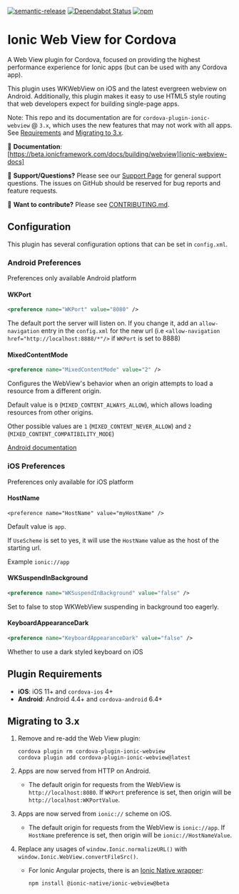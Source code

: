 <!--
# license: Licensed to the Apache Software Foundation (ASF) under one
#         or more contributor license agreements.  See the NOTICE file
#         distributed with this work for additional information
#         regarding copyright ownership.  The ASF licenses this file
#         to you under the Apache License, Version 2.0 (the
#         "License"); you may not use this file except in compliance
#         with the License.  You may obtain a copy of the License at
#
#           http://www.apache.org/licenses/LICENSE-2.0
#
#         Unless required by applicable law or agreed to in writing,
#         software distributed under the License is distributed on an
#         "AS IS" BASIS, WITHOUT WARRANTIES OR CONDITIONS OF ANY
#         KIND, either express or implied.  See the License for the
#         specific language governing permissions and limitations
#         under the License.
-->

<!-- TODO: remove beta in README.md and CONTRIBUTING.md -->

[![semantic-release](https://img.shields.io/badge/%20%20%F0%9F%93%A6%F0%9F%9A%80-semantic--release-e10079.svg)](https://github.com/semantic-release/semantic-release)
[![Dependabot Status](https://api.dependabot.com/badges/status?host=github&identifier=104773211)](https://dependabot.com)
[![npm](https://img.shields.io/npm/v/cordova-plugin-ionic-webview.svg)](https://www.npmjs.com/package/cordova-plugin-ionic-webview)

# Ionic Web View for Cordova

A Web View plugin for Cordova, focused on providing the highest performance experience for Ionic apps (but can be used with any Cordova app).

This plugin uses WKWebView on iOS and the latest evergreen webview on Android. Additionally, this plugin makes it easy to use HTML5 style routing
that web developers expect for building single-page apps.

Note: This repo and its documentation are for `cordova-plugin-ionic-webview` @ `3.x`, which uses the new features that may not work with all apps. See [Requirements](#requirements) and [Migrating to 3.x](#migrating-to-3x).

:book: **Documentation**: [https://beta.ionicframework.com/docs/building/webview][ionic-webview-docs]

:mega: **Support/Questions?** Please see our [Support Page][ionic-support] for general support questions. The issues on GitHub should be reserved for bug reports and feature requests.

:sparkling_heart: **Want to contribute?** Please see [CONTRIBUTING.md](https://github.com/ionic-team/cordova-plugin-ionic-webview/blob/master/CONTRIBUTING.md).

## Configuration

This plugin has several configuration options that can be set in `config.xml`.

### Android Preferences

Preferences only available Android platform

#### WKPort 

```xml
<preference name="WKPort" value="8080" />
```

The default port the server will listen on. If you change it, add an `allow-navigation`
 entry in the `config.xml` for the new url (i.e `<allow-navigation href="http://localhost:8888/*"/>` if `WKPort` is set to 8888)

#### MixedContentMode


```xml
<preference name="MixedContentMode" value="2" />
```

Configures the WebView's behavior when an origin attempts to load a resource from a different origin.

Default value is `0` (`MIXED_CONTENT_ALWAYS_ALLOW`), which allows loading resources from other origins.

Other possible values are `1` (`MIXED_CONTENT_NEVER_ALLOW`) and `2` (`MIXED_CONTENT_COMPATIBILITY_MODE`)


[Android documentation](https://developer.android.com/reference/android/webkit/WebSettings.html#setMixedContentMode(int))


### iOS Preferences

Preferences only available for iOS platform

#### HostName

`<preference name="HostName" value="myHostName" />`

Default value is `app`.

If `UseScheme` is set to yes, it will use the `HostName` value as the host of the starting url.

Example `ionic://app`

#### WKSuspendInBackground

```xml
<preference name="WKSuspendInBackground" value="false" />
```

Set to false to stop WKWebView suspending in background too eagerly.

#### KeyboardAppearanceDark

```xml
<preference name="KeyboardAppearanceDark" value="false" />
```

Whether to use a dark styled keyboard on iOS

## Plugin Requirements

* **iOS**: iOS 11+ and `cordova-ios` 4+
* **Android**: Android 4.4+ and `cordova-android` 6.4+

## Migrating to 3.x

1. Remove and re-add the Web View plugin:

    ```
    cordova plugin rm cordova-plugin-ionic-webview
    cordova plugin add cordova-plugin-ionic-webview@latest
    ```

1. Apps are now served from HTTP on Android.

    * The default origin for requests from the WebView is `http://localhost:8080`. If `WKPort` preference is set, then origin will be  `http://localhost:WKPortValue`.

1. Apps are now served from `ionic://` scheme on iOS.

    * The default origin for requests from the WebView is `ionic://app`. If `HostName` preference is set, then origin will be `ionic://HostNameValue`.

1. Replace any usages of `window.Ionic.normalizeURL()` with `window.Ionic.WebView.convertFileSrc()`.

    * For Ionic Angular projects, there is an [Ionic Native wrapper](https://beta.ionicframework.com/docs/native/ionic-webview):

        ```
        npm install @ionic-native/ionic-webview@beta
        ```

[ionic-homepage]: https://ionicframework.com
[ionic-docs]: https://ionicframework.com/docs
[ionic-webview-docs]: https://beta.ionicframework.com/docs/building/webview
[ionic-support]: https://ionicframework.com/support
